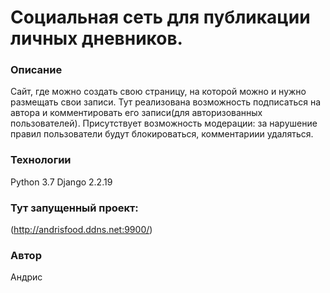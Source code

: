 # Социальная сеть для публикации личных дневников.
### Описание
Сайт, где можно создать свою страницу, на которой можно и нужно размещать свои записи. Тут реализована возможность подписаться на автора и комментировать его записи(для авторизованных пользователей). Присутствует возможность модерации: за нарушение правил пользователи будут блокироваться, комментариии удаляться.
### Технологии
Python 3.7
Django 2.2.19
### Тут запущенный проект:
(http://andrisfood.ddns.net:9900/)
### Автор
Андрис
